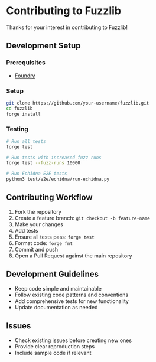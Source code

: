 # Contributing to Fuzzlib

Thanks for your interest in contributing to Fuzzlib!

## Development Setup

### Prerequisites

- [Foundry](https://getfoundry.sh/)

### Setup

```bash
git clone https://github.com/your-username/fuzzlib.git
cd fuzzlib
forge install
```

### Testing

```bash
# Run all tests
forge test

# Run tests with increased fuzz runs
forge test --fuzz-runs 10000

# Run Echidna E2E tests
python3 test/e2e/echidna/run-echidna.py
```

## Contributing Workflow

1. Fork the repository
2. Create a feature branch: `git checkout -b feature-name`
3. Make your changes
4. Add tests
5. Ensure all tests pass: `forge test`
6. Format code: `forge fmt`
7. Commit and push
8. Open a Pull Request against the main repository

## Development Guidelines

- Keep code simple and maintainable
- Follow existing code patterns and conventions
- Add comprehensive tests for new functionality
- Update documentation as needed

## Issues

- Check existing issues before creating new ones
- Provide clear reproduction steps
- Include sample code if relevant